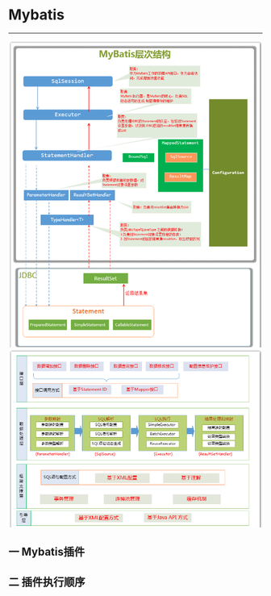 # Mybatis
---
![mybatis层次结构](../../picture/mybatis/mybatis.png)
![mybatis层次结构](../../picture/mybatis/level.png)

## 一 Mybatis插件

## 二 插件执行顺序


